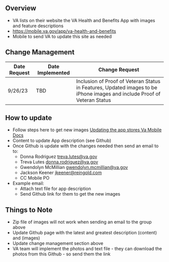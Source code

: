## Overview
 - VA lists on their website the VA Health and Benefits App with images and feature descriptions
 - https://mobile.va.gov/app/va-health-and-benefits
 - Mobile to send VA to update this site as needed

## Change Management
| Date Request | Date Implemented | Change Request  |
|----| ---- | ----| 
| 9/26/23 | TBD | Inclusion of Proof of Veteran Status in Features, Updated images to be iPhone images and include Proof of Veteran Status | 

## How to update 
- Follow steps here to get new images [Updating the app stores Va Mobile Docs ](https://department-of-veterans-affairs.github.io/va-mobile-app/docs/Operations/Updating%20the%20App%20Stores)
- Content to update App description (see Github)
- Once Github is update with the changes needed then send an email to to:
    - Donna Rodriguez treva.lutes@va.gov
    - Treva Lutes donna.rodriguez@va.gov
    - Gwendolyn McMillian gwendolyn.mcmillian@va.gov
    - Jackson Keener jkeener@reingold.com
    - CC Mobile PO 
 - Example email:
    - Attach text file for app description
    - Send Github link for them to get the new images 

## Things to Note
 - Zip file of images will not work when sending an email to the group above
 - Update Github page with the latest and greatest description (content) and (images)
 - Update change management section above
 - VA team will implement the photos and text file - they can download the photos from this Github - so send them the link
